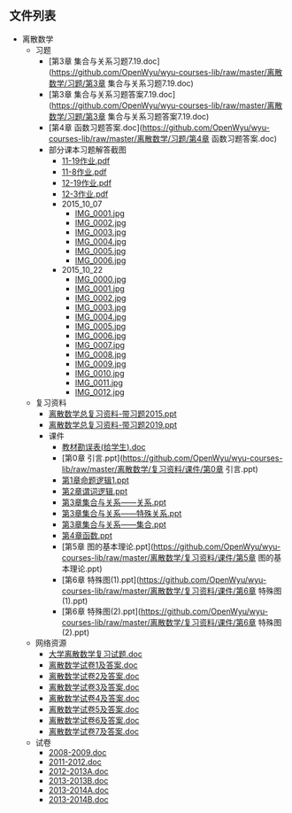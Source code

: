 
## 文件列表

- 离散数学
    - 习题
        - [第3章  集合与关系习题7.19.doc](https://github.com/OpenWyu/wyu-courses-lib/raw/master/离散数学/习题/第3章  集合与关系习题7.19.doc)
        - [第3章  集合与关系习题答案7.19.doc](https://github.com/OpenWyu/wyu-courses-lib/raw/master/离散数学/习题/第3章  集合与关系习题答案7.19.doc)
        - [第4章 函数习题答案.doc](https://github.com/OpenWyu/wyu-courses-lib/raw/master/离散数学/习题/第4章 函数习题答案.doc)
        - 部分课本习题解答截图
            - [11-19作业.pdf](https://github.com/OpenWyu/wyu-courses-lib/raw/master/离散数学/习题/部分课本习题解答截图/11-19作业.pdf)
            - [11-8作业.pdf](https://github.com/OpenWyu/wyu-courses-lib/raw/master/离散数学/习题/部分课本习题解答截图/11-8作业.pdf)
            - [12-19作业.pdf](https://github.com/OpenWyu/wyu-courses-lib/raw/master/离散数学/习题/部分课本习题解答截图/12-19作业.pdf)
            - [12-3作业.pdf](https://github.com/OpenWyu/wyu-courses-lib/raw/master/离散数学/习题/部分课本习题解答截图/12-3作业.pdf)
            - 2015_10_07
                - [IMG_0001.jpg](https://github.com/OpenWyu/wyu-courses-lib/raw/master/离散数学/习题/部分课本习题解答截图/2015_10_07/IMG_0001.jpg)
                - [IMG_0002.jpg](https://github.com/OpenWyu/wyu-courses-lib/raw/master/离散数学/习题/部分课本习题解答截图/2015_10_07/IMG_0002.jpg)
                - [IMG_0003.jpg](https://github.com/OpenWyu/wyu-courses-lib/raw/master/离散数学/习题/部分课本习题解答截图/2015_10_07/IMG_0003.jpg)
                - [IMG_0004.jpg](https://github.com/OpenWyu/wyu-courses-lib/raw/master/离散数学/习题/部分课本习题解答截图/2015_10_07/IMG_0004.jpg)
                - [IMG_0005.jpg](https://github.com/OpenWyu/wyu-courses-lib/raw/master/离散数学/习题/部分课本习题解答截图/2015_10_07/IMG_0005.jpg)
                - [IMG_0006.jpg](https://github.com/OpenWyu/wyu-courses-lib/raw/master/离散数学/习题/部分课本习题解答截图/2015_10_07/IMG_0006.jpg)
            - 2015_10_22
                - [IMG_0000.jpg](https://github.com/OpenWyu/wyu-courses-lib/raw/master/离散数学/习题/部分课本习题解答截图/2015_10_22/IMG_0000.jpg)
                - [IMG_0001.jpg](https://github.com/OpenWyu/wyu-courses-lib/raw/master/离散数学/习题/部分课本习题解答截图/2015_10_22/IMG_0001.jpg)
                - [IMG_0002.jpg](https://github.com/OpenWyu/wyu-courses-lib/raw/master/离散数学/习题/部分课本习题解答截图/2015_10_22/IMG_0002.jpg)
                - [IMG_0003.jpg](https://github.com/OpenWyu/wyu-courses-lib/raw/master/离散数学/习题/部分课本习题解答截图/2015_10_22/IMG_0003.jpg)
                - [IMG_0004.jpg](https://github.com/OpenWyu/wyu-courses-lib/raw/master/离散数学/习题/部分课本习题解答截图/2015_10_22/IMG_0004.jpg)
                - [IMG_0005.jpg](https://github.com/OpenWyu/wyu-courses-lib/raw/master/离散数学/习题/部分课本习题解答截图/2015_10_22/IMG_0005.jpg)
                - [IMG_0006.jpg](https://github.com/OpenWyu/wyu-courses-lib/raw/master/离散数学/习题/部分课本习题解答截图/2015_10_22/IMG_0006.jpg)
                - [IMG_0007.jpg](https://github.com/OpenWyu/wyu-courses-lib/raw/master/离散数学/习题/部分课本习题解答截图/2015_10_22/IMG_0007.jpg)
                - [IMG_0008.jpg](https://github.com/OpenWyu/wyu-courses-lib/raw/master/离散数学/习题/部分课本习题解答截图/2015_10_22/IMG_0008.jpg)
                - [IMG_0009.jpg](https://github.com/OpenWyu/wyu-courses-lib/raw/master/离散数学/习题/部分课本习题解答截图/2015_10_22/IMG_0009.jpg)
                - [IMG_0010.jpg](https://github.com/OpenWyu/wyu-courses-lib/raw/master/离散数学/习题/部分课本习题解答截图/2015_10_22/IMG_0010.jpg)
                - [IMG_0011.jpg](https://github.com/OpenWyu/wyu-courses-lib/raw/master/离散数学/习题/部分课本习题解答截图/2015_10_22/IMG_0011.jpg)
                - [IMG_0012.jpg](https://github.com/OpenWyu/wyu-courses-lib/raw/master/离散数学/习题/部分课本习题解答截图/2015_10_22/IMG_0012.jpg)
    - 复习资料
        - [离散数学总复习资料-带习题2015.ppt](https://github.com/OpenWyu/wyu-courses-lib/raw/master/离散数学/复习资料/离散数学总复习资料-带习题2015.ppt)
        - [离散数学总复习资料-带习题2019.ppt](https://github.com/OpenWyu/wyu-courses-lib/raw/master/离散数学/复习资料/离散数学总复习资料-带习题2019.ppt)
        - 课件
            - [教材勘误表(给学生).doc](https://github.com/OpenWyu/wyu-courses-lib/raw/master/离散数学/复习资料/课件/教材勘误表(给学生).doc)
            - [第0章 引言.ppt](https://github.com/OpenWyu/wyu-courses-lib/raw/master/离散数学/复习资料/课件/第0章 引言.ppt)
            - [第1章命题逻辑1.ppt](https://github.com/OpenWyu/wyu-courses-lib/raw/master/离散数学/复习资料/课件/第1章命题逻辑1.ppt)
            - [第2章谓词逻辑.ppt](https://github.com/OpenWyu/wyu-courses-lib/raw/master/离散数学/复习资料/课件/第2章谓词逻辑.ppt)
            - [第3章集合与关系——关系.ppt](https://github.com/OpenWyu/wyu-courses-lib/raw/master/离散数学/复习资料/课件/第3章集合与关系——关系.ppt)
            - [第3章集合与关系——特殊关系.ppt](https://github.com/OpenWyu/wyu-courses-lib/raw/master/离散数学/复习资料/课件/第3章集合与关系——特殊关系.ppt)
            - [第3章集合与关系——集合.ppt](https://github.com/OpenWyu/wyu-courses-lib/raw/master/离散数学/复习资料/课件/第3章集合与关系——集合.ppt)
            - [第4章函数.ppt](https://github.com/OpenWyu/wyu-courses-lib/raw/master/离散数学/复习资料/课件/第4章函数.ppt)
            - [第5章 图的基本理论.ppt](https://github.com/OpenWyu/wyu-courses-lib/raw/master/离散数学/复习资料/课件/第5章 图的基本理论.ppt)
            - [第6章 特殊图(1).ppt](https://github.com/OpenWyu/wyu-courses-lib/raw/master/离散数学/复习资料/课件/第6章 特殊图(1).ppt)
            - [第6章 特殊图(2).ppt](https://github.com/OpenWyu/wyu-courses-lib/raw/master/离散数学/复习资料/课件/第6章 特殊图(2).ppt)
    - 网络资源
        - [大学离散数学复习试题.doc](https://github.com/OpenWyu/wyu-courses-lib/raw/master/离散数学/网络资源/大学离散数学复习试题.doc)
        - [离散数学试卷1及答案.doc](https://github.com/OpenWyu/wyu-courses-lib/raw/master/离散数学/网络资源/离散数学试卷1及答案.doc)
        - [离散数学试卷2及答案.doc](https://github.com/OpenWyu/wyu-courses-lib/raw/master/离散数学/网络资源/离散数学试卷2及答案.doc)
        - [离散数学试卷3及答案.doc](https://github.com/OpenWyu/wyu-courses-lib/raw/master/离散数学/网络资源/离散数学试卷3及答案.doc)
        - [离散数学试卷4及答案.doc](https://github.com/OpenWyu/wyu-courses-lib/raw/master/离散数学/网络资源/离散数学试卷4及答案.doc)
        - [离散数学试卷5及答案.doc](https://github.com/OpenWyu/wyu-courses-lib/raw/master/离散数学/网络资源/离散数学试卷5及答案.doc)
        - [离散数学试卷6及答案.doc](https://github.com/OpenWyu/wyu-courses-lib/raw/master/离散数学/网络资源/离散数学试卷6及答案.doc)
        - [离散数学试卷7及答案.doc](https://github.com/OpenWyu/wyu-courses-lib/raw/master/离散数学/网络资源/离散数学试卷7及答案.doc)
    - 试卷
        - [2008-2009.doc](https://github.com/OpenWyu/wyu-courses-lib/raw/master/离散数学/试卷/2008-2009.doc)
        - [2011-2012.doc](https://github.com/OpenWyu/wyu-courses-lib/raw/master/离散数学/试卷/2011-2012.doc)
        - [2012-2013A.doc](https://github.com/OpenWyu/wyu-courses-lib/raw/master/离散数学/试卷/2012-2013A.doc)
        - [2013-2013B.doc](https://github.com/OpenWyu/wyu-courses-lib/raw/master/离散数学/试卷/2013-2013B.doc)
        - [2013-2014A.doc](https://github.com/OpenWyu/wyu-courses-lib/raw/master/离散数学/试卷/2013-2014A.doc)
        - [2013-2014B.doc](https://github.com/OpenWyu/wyu-courses-lib/raw/master/离散数学/试卷/2013-2014B.doc)
